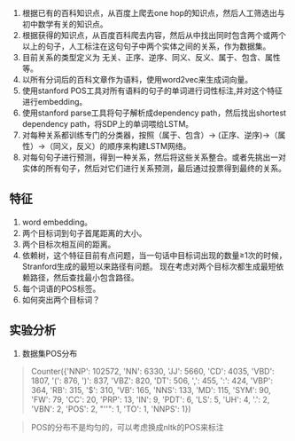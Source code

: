 1. 根据已有的百科知识点，从百度上爬去one hop的知识点，然后人工筛选出与初中数学有关的知识点。
2. 根据获得的知识点，从百度百科爬去内容，然后从中找出同时包含两个或两个以上的句子，人工标注在这句句子中两个实体之间的关系，作为数据集。
3. 目前关系的类型定义为 无关、正序、逆序、同义、反义、属于、包含、属性等。
4. 以所有分词后的百科文章作为语料，使用word2vec来生成词向量。
5. 使用stanford POS工具对所有语料的句子的单词进行词性标注,并对这个特征进行embedding。
6. 使用stanford parse工具将句子解析成dependency path，然后找出shortest dependency path，将SDP上的单词喂给LSTM。
7. 对每种关系都训练专门的分类器，按照（属于、包含）-> (正序、逆序)->（属性）->（同义，反义）的顺序来构建LSTM网络。
8. 对每句句子进行预测，得到一种关系，然后将这些关系整合。或者先挑出一对实体的所有句子，然后对它们进行关系预测，最后通过投票得到最终的关系。

## 特征
1. word embedding。
2. 两个目标词到句子首尾距离的大小。
3. 两个目标次相互间的距离。
4. 依赖树，这个特征目前有点问题，当一句话中目标词出现的数量≥1次的时候，Stranford生成的最短以来路径有问题。
  现在考虑对两个目标次都生成最短依赖路径，然后查找最小包含路径。
5. 每个词语的POS标签。
6. 如何突出两个目标词？

## 实验分析
1. 数据集POS分布
> Counter({'NNP': 102572, 'NN': 6330, 'JJ': 5660, 'CD': 4035, 'VBD': 1807, '(': 876, ')': 837, 'VBZ': 820, 'DT': 506, ',': 455, ':': 424, 'VBP': 364, 'RB': 315, '$': 310, 'VB': 165, 'NNS': 133, 'MD': 115, 'SYM': 90, 'FW': 79, 'CC': 20, 'PRP': 13, 'IN': 9, 'PDT': 6, 'LS': 5, 'UH': 4, '.': 2, 'VBN': 2, 'POS': 2, "''": 1, 'TO': 1, 'NNPS': 1})

> POS的分布不是均匀的，可以考虑换成nltk的POS来标注
